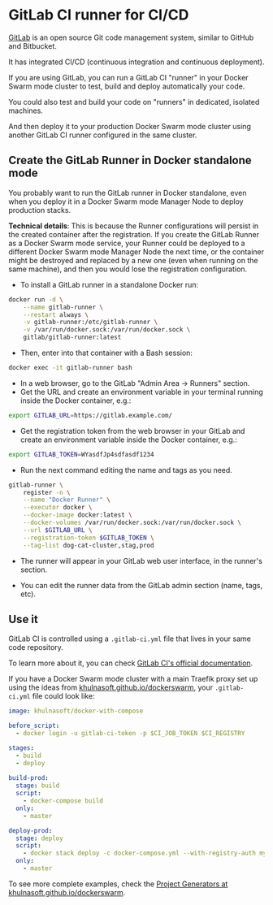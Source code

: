 # GitLab CI runner for CI/CD

<a href="https://about.gitlab.com/" target="_blank">GitLab</a> is an open source Git code management system, similar to GitHub and Bitbucket.

It has integrated CI/CD (continuous integration and continuous deployment).

If you are using GitLab, you can run a GitLab CI "runner" in your Docker Swarm mode cluster to test, build and deploy automatically your code.

You could also test and build your code on "runners" in dedicated, isolated machines.

And then deploy it to your production Docker Swarm mode cluster using another GitLab CI runner configured in the same cluster.

## Create the GitLab Runner in Docker standalone mode

You probably want to run the GitLab runner in Docker standalone, even when you deploy it in a Docker Swarm mode Manager Node to deploy production stacks.

**Technical details**: This is because the Runner configurations will persist in the created container after the registration. If you create the GitLab Runner as a Docker Swarm mode service, your Runner could be deployed to a different Docker Swarm mode Manager Node the next time, or the container might be destroyed and replaced by a new one (even when running on the same machine), and then you would lose the registration configuration.

* To install a GitLab runner in a standalone Docker run:

```bash
docker run -d \
    --name gitlab-runner \
    --restart always \
    -v gitlab-runner:/etc/gitlab-runner \
    -v /var/run/docker.sock:/var/run/docker.sock \
    gitlab/gitlab-runner:latest
```

* Then, enter into that container with a Bash session:

```bash
docker exec -it gitlab-runner bash
```

* In a web browser, go to the GitLab "Admin Area -> Runners" section.
* Get the URL and create an environment variable in your terminal running inside the Docker container, e.g.:

```bash
export GITLAB_URL=https://gitlab.example.com/
```

* Get the registration token from the web browser in your GitLab and create an environment variable inside the Docker container, e.g.:

```bash
export GITLAB_TOKEN=WYasdfJp4sdfasdf1234
```

* Run the next command editing the name and tags as you need.

```bash
gitlab-runner \
    register -n \
    --name "Docker Runner" \
    --executor docker \
    --docker-image docker:latest \
    --docker-volumes /var/run/docker.sock:/var/run/docker.sock \
    --url $GITLAB_URL \
    --registration-token $GITLAB_TOKEN \
    --tag-list dog-cat-cluster,stag,prod
```

* The runner will appear in your GitLab web user interface, in the runner's section.

* You can edit the runner data from the GitLab admin section (name, tags, etc).

## Use it

GitLab CI is controlled using a `.gitlab-ci.yml` file that lives in your same code repository.

To learn more about it, you can check <a href="https://about.gitlab.com/product/continuous-integration/" target="_blank">GitLab CI's official documentation</a>.

If you have a Docker Swarm mode cluster with a main Traefik proxy set up using the ideas from <a href="https://khulnasoft.github.io/dockerswarm" target="_blank">khulnasoft.github.io/dockerswarm</a>, your `.gitlab-ci.yml` file could look like:

```YAML
image: khulnasoft/docker-with-compose

before_script:
  - docker login -u gitlab-ci-token -p $CI_JOB_TOKEN $CI_REGISTRY

stages:
  - build
  - deploy
  
build-prod:
  stage: build
  script:
    - docker-compose build
  only:
    - master

deploy-prod:
  stage: deploy
  script:
    - docker stack deploy -c docker-compose.yml --with-registry-auth my-stack
  only:
    - master
```

To see more complete examples, check the <a href="https://khulnasoft.github.io/dockerswarm/project-generators/" target="_blank">Project Generators at khulnasoft.github.io/dockerswarm</a>.
